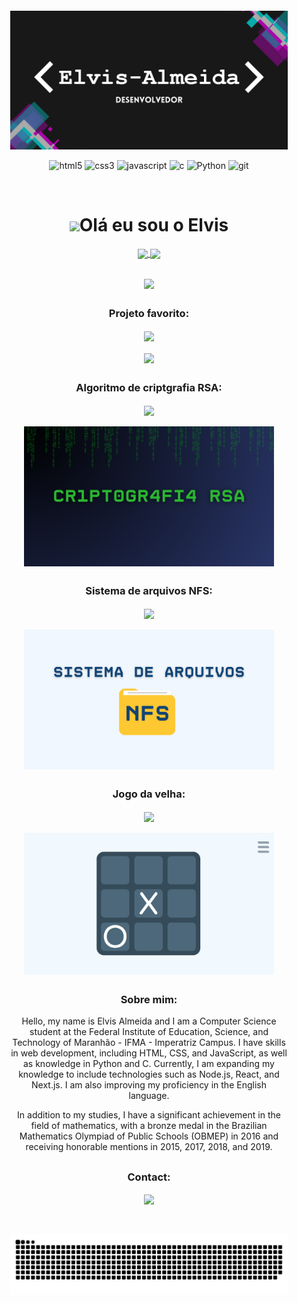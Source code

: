 <div style="background-image: url('./images/background.jpg'); padding: 30px;">

[![banner](./images/banner.jpg)](https://github.com/Elvis-Almeida)
    
<p align="center">
<!--         <img src="https://cdn.icon-icons.com/icons2/2415/PNG/512/react_original_logo_icon_146374.png" alt="vscode" width="40" height="40"/> -->
        <img src="https://cdn.jsdelivr.net/gh/devicons/devicon/icons/html5/html5-plain.svg" alt="html5" width="40" height="40"/>
        <img src="https://cdn.jsdelivr.net/gh/devicons/devicon/icons/css3/css3-plain.svg" alt="css3" width="40" height="40"/>
        <img src="https://cdn.jsdelivr.net/gh/devicons/devicon/icons/javascript/javascript-original.svg" alt="javascript" width="40" height="40"/>
        <img src="https://cdn.jsdelivr.net/gh/devicons/devicon/icons/c/c-original.svg" alt="c" width="40" height="40"/>
        <img src="https://cdn.jsdelivr.net/gh/devicons/devicon/icons/python/python-original.svg" alt="Python" width="40" height="40"/>
        <img src="https://cdn.jsdelivr.net/gh/devicons/devicon/icons/git/git-original.svg" alt="git" width="40" height="40"/>
</p>

<br>

<h4 align="center">

<h1 align="center"><img src="https://media.giphy.com/media/hvRJCLFzcasrR4ia7z/giphy.gif" width="25px">Olá eu sou o Elvis</h1></img>

<p align="center">
    <a target="_blank" href="https://github.com/Elvis-Almeida">
        <img
        align="center"
        height="150em"
        src="https://github-readme-stats.vercel.app/api?username=Elvis-Almeida&show_icons=true&include_all_commits=true&count_private=true&theme=tokyonight"
        />
    </a>
    <a target="_blank" href="https://github.com/Elvis-Almeida">
        <img
        align="center"
        height="150em"
        src="https://github-readme-stats.vercel.app/api/top-langs/?username=Elvis-Almeida&show_icons=true&include_all_commits=true&count_private=true&layout=compact&theme=tokyonight"
        />
    </a>
</p>

##

<p align="center">
        <a target="_blank" href="https://github.com/Elvis-Almeida">
            <img
            align="center"
            src="https://github-profile-trophy.vercel.app/?username=Elvis-Almeida&theme=onedark&no-frame=true&row=1&&margin-w=20&no-bg=true"
            />
        </a>
    </a>
</p>

##

<h3 align="center">Projeto favorito:</h3>

<p align="center">
    <a target="_blank" href="https://github.com/Elvis-Almeida/Elvis-Almeida-Servidor-Linux/wiki/01.-Introdu%C3%A7%C3%A3o">
        <img
        align="center"
        height="120em"
        src="https://github-readme-stats.vercel.app/api/pin/?username=Elvis-Almeida&repo=Elvis-Almeida-Servidor-Linux&theme=tokyonight">
        </img> </a>
        <br><br>
    <a target="_blank" href="https://github.com/Elvis-Almeida/Elvis-Almeida-Servidor-Linux/wiki/01.-Introdu%C3%A7%C3%A3o">
        <img
        align="center"
        width="400em"
        src="https://user-images.githubusercontent.com/70353348/236641774-2d13c069-9ce8-4995-b198-fe64aa8cc8e2.png">
        </img>
    </a>
</p>

##

<h3 align="center">Algoritmo de criptgrafia RSA:</h3>

<p align="center">
    <a target="_blank" href="https://github.com/vinicius4006/RSA2">
        <img
        align="center"
        height="120em"
        src="https://github-readme-stats.vercel.app/api/pin/?username=vinicius4006&repo=RSA2&theme=tokyonight">
        </img>
    </a>
    <br><br>
    <a target="_blank" href="https://github.com/vinicius4006/RSA2">
        <img
        align="center"
        width="400em"
        src="./images/Criptografia-RSA2.png">
        </img>    
    </a>
</p>

##

<h3 align="center">Sistema de arquivos NFS:</h3>

<p align="center">
    <a target="_blank" href="https://github.com/wendersoon/sistema_NFS/wiki/Sistema-de-arquivos---NFS">
        <img
        align="center"
        height="120em"
        src="https://github-readme-stats.vercel.app/api/pin/?username=wendersoon&repo=sistema_NFS&theme=tokyonight">
        </img>
    </a>
    <br><br>
    <a target="_blank" href="https://github.com/wendersoon/sistema_NFS/wiki/Sistema-de-arquivos---NFS">
        <img
        align="center"
        width="400em"
        src="./images/NFS.png">
        </img>    
    </a>
</p>

##

<h3 align="center">Jogo da velha:</h3>

<p align="center">
    <a target="_blank" href="https://github.com/Elvis-Almeida/Jogo-da-Velha">
        <img
        align="center"
        height="120em"
        src="https://github-readme-stats.vercel.app/api/pin/?username=Elvis-Almeida&repo=Jogo-da-velha&theme=tokyonight">
        </img> </a>
        <br><br>
    <a target="_blank" href="https://elvis-almeida.github.io/Jogo-da-Velha/">
        <img
        align="center"
        width="400em"
        src="./images/tela-jogo-da-velha.jpg">
        </img>
    </a>
</p>

##

<h3 align="center">Sobre mim:</h3>
<p align="center">Hello, my name is Elvis Almeida and I am a Computer Science student at the Federal Institute of Education, Science, and Technology of Maranhão - IFMA - Imperatriz Campus. I have skills in web development, including HTML, CSS, and JavaScript, as well as knowledge in Python and C. Currently, I am expanding my knowledge to include technologies such as Node.js, React, and Next.js. I am also improving my proficiency in the English language.</p>

<p align="center">In addition to my studies, I have a significant achievement in the field of mathematics, with a bronze medal in the Brazilian Mathematics Olympiad of Public Schools (OBMEP) in 2016 and receiving honorable mentions in 2015, 2017, 2018, and 2019.</p>

##

<h3 align="center">Contact:</h3>
<p align="center">
<!--     <a target="_blank" href="https://www.instagram.com/elvis_almeida_dev/">
        <img
        align="center"
        src="https://img.shields.io/badge/Instagram-1C1C1C?style=for-the-badge&logo=instagram&logoColor=00FFFF"
        />
    </a> -->
    <!-- <a target="_blank" href="">
        <img
        align="center"
        src="https://img.shields.io/badge/Twitter-1C1C1C?style=for-the-badge&logo=twitter&logoColor=00FFFF"
        />
    </a>
    <a target="_blank" href="https://discord.gg/meu-server">
        <img
        align="center"
        src="https://img.shields.io/badge/Discord-1C1C1C?style=for-the-badge&logo=discord&logoColor=00FFFF">
    </a>
    --> <a target="_blank" href="https://www.linkedin.com/in/elvis-almeida/">
        <img
            align="center"
            src="https://img.shields.io/badge/LinkedIn-1C1C1C?style=for-the-badge&logo=linkedin&logoColor=00FFFF"
    </a>
    <!-- 
    <a target="_blank" href="https://www.youtube.com/channel/link-do-canal">
        <img
        align="center"
        src="https://img.shields.io/badge/YouTube-1C1C1C?style=for-the-badge&logo=youtube&logoColor=00FFFF"
        />
    </a> -->
</p>
<br>
<br>
<div align="center">
<picture>
  <source media="(prefers-color-scheme: dark)" srcset="https://raw.githubusercontent.com/Elvis-Almeida/Elvis-Almeida/output/github-contribution-grid-snake-dark.svg">
  <source media="(prefers-color-scheme: light)" srcset="https://raw.githubusercontent.com/Elvis-Almeida/Elvis-Almeida/output/github-contribution-grid-snake.svg">
  <img alt="github contribution grid snake animation" src="https://raw.githubusercontent.com/Elvis-Almeida/Elvis-Almeida/output/github-contribution-grid-snake.svg">
</picture>
</div>
</div>
